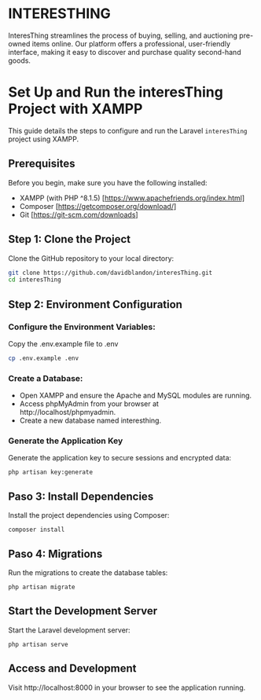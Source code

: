 # INTERESTHING

InteresThing streamlines the process of buying, selling, and auctioning pre-owned items online. Our platform offers a professional, user-friendly interface, making it easy to discover and purchase quality second-hand goods.

# Set Up and Run the interesThing Project with XAMPP

This guide details the steps to configure and run the Laravel `interesThing` project using XAMPP.

## Prerequisites

Before you begin, make sure you have the following installed:

- XAMPP (with PHP ^8.1.5) [https://www.apachefriends.org/index.html]
- Composer [https://getcomposer.org/download/]
- Git [https://git-scm.com/downloads]

## Step 1: Clone the Project

Clone the GitHub repository to your local directory:

```bash
git clone https://github.com/davidblandon/interesThing.git
cd interesThing
```

## Step 2: Environment Configuration

### Configure the Environment Variables:

Copy the .env.example file to .env

```bash
cp .env.example .env
```

### Create a Database:

- Open XAMPP and ensure the Apache and MySQL modules are running.
- Access phpMyAdmin from your browser at http://localhost/phpmyadmin.
- Create a new database named interesthing.

### Generate the Application Key
Generate the application key to secure sessions and encrypted data:
```
php artisan key:generate
```

## Paso 3: Install Dependencies
Install the project dependencies using Composer:
```
composer install
```

## Paso 4: Migrations
Run the migrations to create the database tables:
```
php artisan migrate
```

## Start the Development Server
Start the Laravel development server:

```
php artisan serve
```

## Access and Development
Visit http://localhost:8000 in your browser to see the application running.
